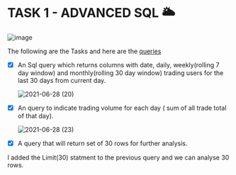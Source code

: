 # TASK 1 - ADVANCED SQL 🌥️

![image](https://user-images.githubusercontent.com/81169091/123560156-f0d28600-d7a0-11eb-8433-b9666bed5731.png)




The following are the Tasks and here are the [queries](https://github.com/prebitha/Predicting-Trades/blob/main/Advanced%20Sql/Advanced_Sql.sql)

- [X] An Sql query which returns columns with date, daily, weekly(rolling 7 day window) and monthly(rolling 30 day window) trading users for the last 30 days from current day.

   ![2021-06-28 (20)](https://user-images.githubusercontent.com/81169091/123624000-5d379e80-d80e-11eb-9ebc-a2cf36e5f694.png)


- [X] An query to indicate trading volume for each day ( sum of all trade total of that day).

   ![2021-06-28 (23)](https://user-images.githubusercontent.com/81169091/123625586-2d899600-d810-11eb-8903-158e82ea1761.png)




- [X] A query that will return set of 30 rows for further analysis.

I added the Limit(30) statment to the previous query and we can analyse 30 rows.

